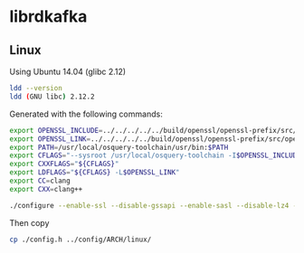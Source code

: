# librdkafka

## Linux

Using Ubuntu 14.04 (glibc 2.12)

```sh
ldd --version
ldd (GNU libc) 2.12.2
```

Generated with the following commands:

```sh
export OPENSSL_INCLUDE=../../../../../build/openssl/openssl-prefix/src/openssl/include
export OPENSSL_LINK=../../../../../build/openssl/openssl-prefix/src/openssl
export PATH=/usr/local/osquery-toolchain/usr/bin:$PATH
export CFLAGS="--sysroot /usr/local/osquery-toolchain -I$OPENSSL_INCLUDE"
export CXXFLAGS="${CFLAGS}"
export LDFLAGS="${CFLAGS} -L$OPENSSL_LINK"
export CC=clang
export CXX=clang++

./configure --enable-ssl --disable-gssapi --enable-sasl --disable-lz4 --disable-lz4-ext --enable-static
```

Then copy

```sh
cp ./config.h ../config/ARCH/linux/
```
